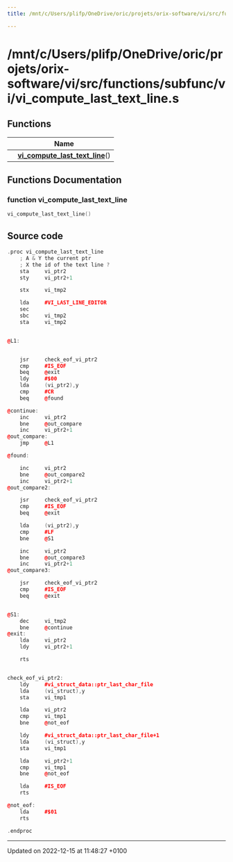 ```yaml
---
title: /mnt/c/Users/plifp/OneDrive/oric/projets/orix-software/vi/src/functions/subfunc/vi/vi_compute_last_text_line.s

---
```


# /mnt/c/Users/plifp/OneDrive/oric/projets/orix-software/vi/src/functions/subfunc/vi/vi_compute_last_text_line.s



## Functions

|                | Name           |
| -------------- | -------------- |
| | **[vi_compute_last_text_line](Files/vi__compute__last__text__line_8s.md#function-vi-compute-last-text-line)**() |


## Functions Documentation

### function vi_compute_last_text_line

```cpp
vi_compute_last_text_line()
```




## Source code

```cpp
.proc vi_compute_last_text_line
    ; A & Y the current ptr
    ; X the id of the text line ?
    sta     vi_ptr2
    sty     vi_ptr2+1

    stx     vi_tmp2

    lda     #VI_LAST_LINE_EDITOR
    sec
    sbc     vi_tmp2
    sta     vi_tmp2


@L1:


    jsr     check_eof_vi_ptr2
    cmp     #IS_EOF
    beq     @exit
    ldy     #$00
    lda     (vi_ptr2),y
    cmp     #CR
    beq     @found

@continue:
    inc     vi_ptr2
    bne     @out_compare
    inc     vi_ptr2+1
@out_compare:
    jmp     @L1

@found:

    inc     vi_ptr2
    bne     @out_compare2
    inc     vi_ptr2+1
@out_compare2:

    jsr     check_eof_vi_ptr2
    cmp     #IS_EOF
    beq     @exit

    lda     (vi_ptr2),y
    cmp     #LF
    bne     @S1

    inc     vi_ptr2
    bne     @out_compare3
    inc     vi_ptr2+1
@out_compare3:

    jsr     check_eof_vi_ptr2
    cmp     #IS_EOF
    beq     @exit


@S1:
    dec     vi_tmp2
    bne     @continue
@exit:
    lda     vi_ptr2
    ldy     vi_ptr2+1

    rts


check_eof_vi_ptr2:
    ldy     #vi_struct_data::ptr_last_char_file
    lda     (vi_struct),y
    sta     vi_tmp1

    lda     vi_ptr2
    cmp     vi_tmp1
    bne     @not_eof

    ldy     #vi_struct_data::ptr_last_char_file+1
    lda     (vi_struct),y
    sta     vi_tmp1

    lda     vi_ptr2+1
    cmp     vi_tmp1
    bne     @not_eof

    lda     #IS_EOF
    rts

@not_eof:
    lda     #$01
    rts

.endproc
```


-------------------------------

Updated on 2022-12-15 at 11:48:27 +0100
